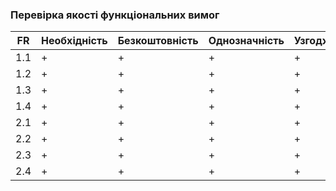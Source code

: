 ### Перевірка якості функціональних вимог
|FR|Необхідність|Безкоштовність|Однозначність|Узгодженість|Завершеність|Атомарність|Здійсненність|Відстежуваність|Перевіряємість|
|--|------------|--------------|-------------|------------|------------|-----------|-------------|---------------|--------------|
|1.1|+|+|+|+|+|+|+|+|+|
|1.2|+|+|+|+|+|+|+|+|+|
|1.3|+|+|+|+|+|+|+|+|+|
|1.4|+|+|+|+|+|+|+|+|+|
|2.1|+|+|+|+|+|+|+|+|+|
|2.2|+|+|+|+|+|+|+|+|+|
|2.3|+|+|+|+|+|+|+|+|+|
|2.4|+|+|+|+|+|+|+|+|+|

